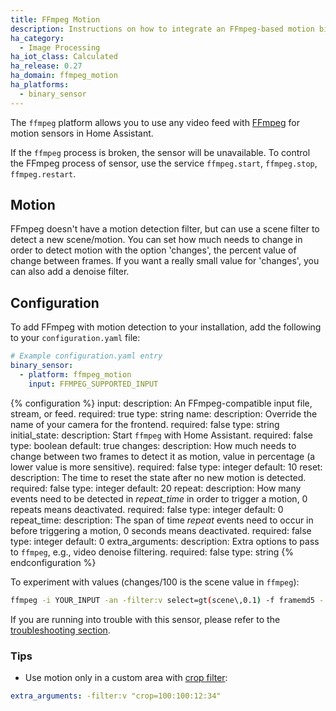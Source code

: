 ```yaml
---
title: FFmpeg Motion
description: Instructions on how to integrate an FFmpeg-based motion binary sensor
ha_category:
  - Image Processing
ha_iot_class: Calculated
ha_release: 0.27
ha_domain: ffmpeg_motion
ha_platforms:
  - binary_sensor
---
```


The `ffmpeg` platform allows you to use any video feed with [FFmpeg](https://www.ffmpeg.org/) for motion sensors in Home Assistant.

<div class='note'>

If the `ffmpeg` process is broken, the sensor will be unavailable. To control the FFmpeg process of sensor, use the service `ffmpeg.start`, `ffmpeg.stop`, `ffmpeg.restart`.

</div>

## Motion

FFmpeg doesn't have a motion detection filter, but can use a scene filter to detect a new scene/motion. You can set how much needs to change in order to detect motion with the option 'changes', the percent value of change between frames. If you want a really small value for 'changes', you can also add a denoise filter.

## Configuration

To add FFmpeg with motion detection to your installation, add the following to your `configuration.yaml` file:

```yaml
# Example configuration.yaml entry
binary_sensor:
  - platform: ffmpeg_motion
    input: FFMPEG_SUPPORTED_INPUT
```

{% configuration %}
input:
  description: An FFmpeg-compatible input file, stream, or feed.
  required: true
  type: string
name:
  description: Override the name of your camera for the frontend.
  required: false
  type: string
initial_state:
  description: Start `ffmpeg` with Home Assistant.
  required: false
  type: boolean
  default: true
changes:
  description: How much needs to change between two frames to detect it as motion, value in percentage (a lower value is more sensitive).
  required: false
  type: integer
  default: 10
reset:
  description: The time to reset the state after no new motion is detected.
  required: false
  type: integer
  default: 20
repeat:
  description: How many events need to be detected in *repeat_time* in order to trigger a motion, 0 repeats means deactivated.
  required: false
  type: integer
  default: 0
repeat_time:
  description: The span of time *repeat* events need to occur in before triggering a motion, 0 seconds means deactivated.
  required: false
  type: integer
  default: 0
extra_arguments:
  description: Extra options to pass to `ffmpeg`, e.g., video denoise filtering.
  required: false
  type: string
{% endconfiguration %}

To experiment with values (changes/100 is the scene value in `ffmpeg`):

```bash
ffmpeg -i YOUR_INPUT -an -filter:v select=gt(scene\,0.1) -f framemd5 -
```

If you are running into trouble with this sensor, please refer to the [troubleshooting section](/integrations/ffmpeg/#troubleshooting).

### Tips

- Use motion only in a custom area with [crop filter](https://ffmpeg.org/ffmpeg-filters.html#crop):

```yaml
extra_arguments: -filter:v "crop=100:100:12:34"
```
